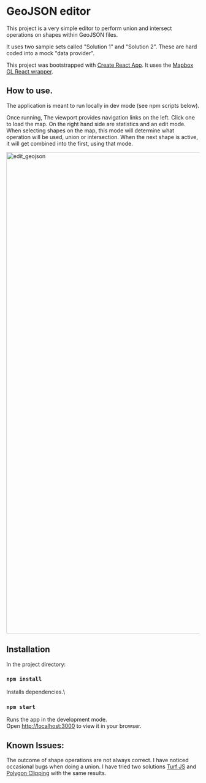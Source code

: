 # GeoJSON editor

This project is a very simple editor to perform union and intersect operations on shapes within GeoJSON files.

It uses two sample sets called "Solution 1" and "Solution 2". These are hard coded into a mock "data provider".

This project was bootstrapped with [Create React App](https://github.com/facebook/create-react-app). It uses the [Mapbox GL React wrapper](https://github.com/visgl/react-map-gl).
## How to use.

The application is meant to run locally in dev mode (see npm scripts below).

Once running, The viewport provides navigation links on the left. Click one to load the map. On the right hand side are statistics and an edit mode. When selecting shapes on the map, this mode will determine what operation will be used, union or intersection. When the next shape is active, it will get combined into the first, using that mode.

<img width="1257" alt="edit_geojson" src="https://user-images.githubusercontent.com/471248/196576634-1be1f62a-7857-4563-8ce8-02491c157ed2.png">

## Installation

In the project directory:

### `npm install`

Installs dependencies.\
### `npm start`

Runs the app in the development mode.\
Open [http://localhost:3000](http://localhost:3000) to view it in your browser.

## Known Issues:

The outcome of shape operations are not always correct. I have noticed occasional bugs when doing a union. I have tried two solutions [Turf JS](https://turfjs.org) and [Polygon Clipping](https://github.com/mfogel/polygon-clipping) with the same results.
